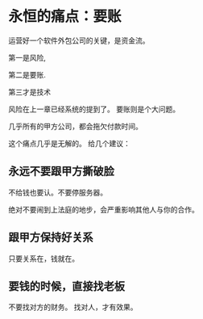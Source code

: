 # 永恒的痛点：要账

运营好一个软件外包公司的关键，是资金流。

第一是风险, 

第二是要账.

第三才是技术

风险在上一章已经系统的提到了。 要账则是个大问题。

几乎所有的甲方公司，都会拖欠付款时间。

这个痛点几乎是无解的。 给几个建议：

## 永远不要跟甲方撕破脸

不给钱也要认。不要停服务器。

绝对不要闹到上法庭的地步，会严重影响其他人与你的合作。

## 跟甲方保持好关系

只要关系在，钱就在。 

## 要钱的时候，直接找老板

不要找对方的财务。 找对人，才有效果。